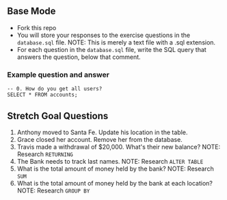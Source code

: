<!-- # sql-syntax-challenge

In this challenge, we’re going to practice performing SQL queries. This should help better solidify some concepts that were covered during lecture.

## Assumptions

* You are using Postico
* You installed Postgres with homebrew
* Postgres is currently running on your computer -->

<!-- ## Setup
Follow the instructions below before continuing with this challenge. -->

<!-- ### Create your database, table, and data

We are creating a `bank` database with a single table (`accounts`) and 8 records. Please follow the instructions below to create a new database with this table and data.

1. Open Postico.
2. Connect to localhost.
3. Click on the `localhost` tab/bar in the upper-left corner.
4. Create a `bank` database.
5. Double-click the `bank` database to use it.
6. Double-click the 'SQL Query' icon to bring up the query window.
7. Paste the following query into the query box to create the `accounts` table and populate it with data. Remember to click the `Execute query` button. -->
<!-- 
```SQL
CREATE TABLE accounts (
    "id" serial PRIMARY KEY,
    "username" varchar(12) NOT NULL,
    "city" varchar(128),
    "transactions_completed" integer,
    "transactions_attempted" integer,
    "account_balance" numeric(12,2)
);

INSERT INTO accounts (username, city, transactions_completed, transactions_attempted, account_balance)
VALUES ('Shawn', 'Chicago', 5, 10, 355.80),
('Cherise', 'Minneapolis', 9, 9, 4000.00),
('Larry', 'Minneapolis', 3, 4, 77.01),
('Dorothy', 'New York', 6, 12, 0.99),
('Anthony', 'Chicago', 0, 0, 0.00),
('Travis', 'Miami', 10, 100, 500000.34),
('Davey', 'Chicago', 9, 99, 98.04),
('Ora', 'Phoenix', 88, 90, 3.33),
('Grace', 'Miami', 7, 9100, 34.78),
('Hope', 'Phoenix', 4, 10, 50.17);
``` -->

## Base Mode

- Fork this repo 
- You will store your responses to the exercise questions in the `database.sql` file. NOTE: This is merely a text file with a .sql extension.
- For each question in the `database.sql` file, write the SQL query that answers the question, below that comment.

### Example question and answer
```
-- 0. How do you get all users?
SELECT * FROM accounts;
```

## Stretch Goal Questions
1. Anthony moved to Santa Fe. Update his location in the table.
2. Grace closed her account. Remove her from the database.
3. Travis made a withdrawal of $20,000. What's their new balance? NOTE: Research `RETURNING`
4. The Bank needs to track last names. NOTE: Research `ALTER TABLE`
5. What is the total amount of money held by the bank? NOTE: Research `SUM`
6. What is the total amount of money held by the bank at each location? NOTE: Research `GROUP BY`
